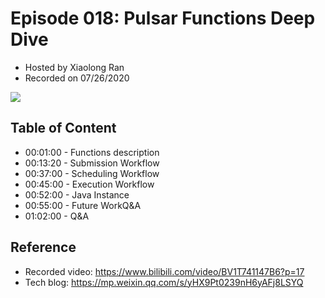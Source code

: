 # Episode 018: Pulsar Functions Deep Dive

- Hosted by Xiaolong Ran
- Recorded on 07/26/2020

![](/image/018.png)

## Table of Content

- 00:01:00 - Functions description  
- 00:13:20 - Submission Workflow
- 00:37:00 - Scheduling Workflow
- 00:45:00 - Execution Workflow
- 00:52:00 - Java Instance
- 00:55:00 - Future WorkQ&A
- 01:02:00 - Q&A

## Reference 

- Recorded video: https://www.bilibili.com/video/BV1T741147B6?p=17
- Tech blog: https://mp.weixin.qq.com/s/yHX9Pt0239nH6yAFj8LSYQ
